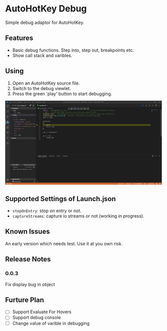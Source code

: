 # AutoHotKey Debug

Simple debug adaptor for AutoHotKey.

## Features

* Basic debug functions. Step into, step out, breakpoints etc.
* Show call stack and varibles.

## Using

1. Open an AutoHotKey source file.
2. Switch to the debug viewlet.
3. Press the green 'play' button to start debugging.

![Debug](images/debugging.png)

## Supported Settings of Launch.json

* `stopOnEntry`: stop on entry or not.
* `captureStreams`: capture io streams or not (working in progress).

## Known Issues

An early version which needs test. Use it at you own risk.

## Release Notes

### 0.0.3

Fix display bug in object

## Furture Plan

* [ ] Support Evaluate For Hovers
* [ ] Support debug console
* [ ] Change value of varible in debugging
